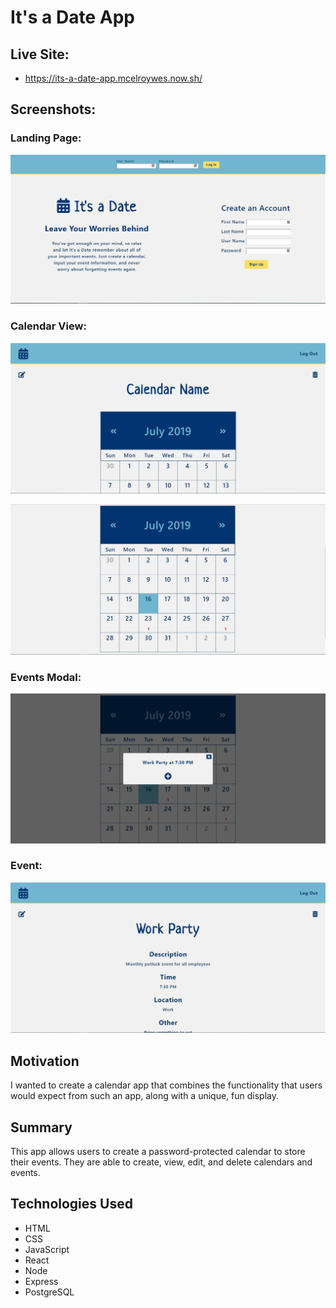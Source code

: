 # It's a Date App

## Live Site:
* https://its-a-date-app.mcelroywes.now.sh/

## Screenshots:

### Landing Page:
![Landing page](./src/Images/Landing-Page.jpg "Landing page")

### Calendar View:
![Calendar view 1](./src/Images/Calendar-1.jpg "Calendar view 1")

![Calendar view 2](./src/Images/Calendar-2.jpg "Calendar view 2")

### Events Modal:
![Events modal](./src/Images/Events-Modal.jpg "Events modal")

### Event:
![Event](./src/Images/Event.jpg "Event")

## Motivation
I wanted to create a calendar app that combines the functionality that users would
expect from such an app, along with a unique, fun display.

## Summary
This app allows users to create a password-protected calendar to store their events.
They are able to create, view, edit, and delete calendars and events.

## Technologies Used
* HTML
* CSS
* JavaScript
* React
* Node
* Express
* PostgreSQL